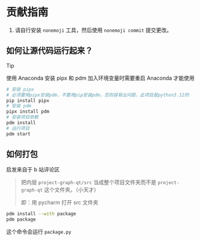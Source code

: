 # 贡献指南

1. 请自行安装 `nonemoji` 工具，然后使用 `nonemoji commit` 提交更改。

## 如何让源代码运行起来？

> [!TIP]
> 使用 Anaconda 安装 pipx 和 pdm 加入环境变量时需要重启 Anaconda 才能使用

```sh
# 安装 pipx
# 必须要用pipx安装pdm，不要用pip安装pdm，否则容易出问题，此项目是python3.12的
pip install pipx
# 安装 pdm
pipx install pdm
# 安装项目依赖
pdm install
# 运行项目
pdm start
```

## 如何打包

启发来自于 b 站评论区

> 把内层 `project-graph-qt/src` 当成整个项目文件夹而不是 `project-graph-qt` 这个文件夹。（小天才）
>
> 即：用 pycharm 打开 src 文件夹

```bash
pdm install --with package
pdm package
```

这个命令会运行 `package.py`
